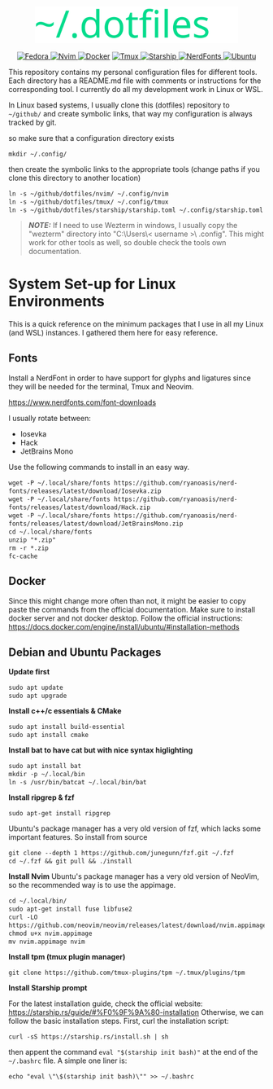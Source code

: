 



<p align="center"><img src="img/dotfiles_logo_green.svg" alt="Sublime's custom image" width=400 /></p>

<div align="center">

  <a href="">![Fedora](https://img.shields.io/badge/Fedora-grey?style=for-the-badge&logo=fedora) </a>
  <a href="">![Nvim](https://img.shields.io/badge/Neovim-%23262926?style=for-the-badge&logo=neovim) </a>
  <a href="">![Docker](https://img.shields.io/badge/Docker-%23dfdfeb?style=for-the-badge&logo=docker)</a>
  <a href="">![Tmux](https://img.shields.io/badge/Tmux-%23485249?style=for-the-badge&logo=tmux) </a>
  <a href="">![Starship](https://img.shields.io/badge/StarShip-%23443647?style=for-the-badge&logo=starship&logoColor=%23c540e3) </a>
  <a href="">![NerdFonts](https://img.shields.io/badge/NerdFonts-%23363232?style=for-the-badge&logo=nerdfont) </a>
  <a href="">![Ubuntu](https://img.shields.io/badge/Ubuntu-%2377216F?style=for-the-badge&logo=ubuntu) </a>
</div>

This repository contains my personal configuration files for different tools. Each directory has a README.md file with comments or instructions for the corresponding tool. I currently do all my development work in Linux or WSL. 

In Linux based systems, I usually clone this (dotfiles) repository to ` ~/github/` and create symbolic links, that way my configuration is always tracked by git.

so make sure that a configuration directory exists
```
mkdir ~/.config/
```
then create the symbolic links to the appropriate tools (change paths if you clone this directory to another location)
```
ln -s ~/github/dotfiles/nvim/ ~/.config/nvim
ln -s ~/github/dotfiles/tmux/ ~/.config/tmux
ln -s ~/github/dotfiles/starship/starship.toml ~/.config/starship.toml
```


> **_NOTE:_**  If I need to use Wezterm in windows, I usually copy the "wezterm" directory into "C:\Users\\< username >\\ .config\". This might work for other tools as well, so double check the tools own documentation. 


# System Set-up for Linux Environments
This is a quick reference on the minimum packages that I use in all my Linux (and WSL) instances. I gathered them here for easy reference.


## Fonts
Install a NerdFont in order to have support for glyphs and ligatures since they will be needed for the terminal, Tmux and Neovim.

https://www.nerdfonts.com/font-downloads

I usually rotate between:
- Iosevka
- Hack
- JetBrains Mono


Use the following commands to install in an easy way. 
```
wget -P ~/.local/share/fonts https://github.com/ryanoasis/nerd-fonts/releases/latest/download/Iosevka.zip
wget -P ~/.local/share/fonts https://github.com/ryanoasis/nerd-fonts/releases/latest/download/Hack.zip
wget -P ~/.local/share/fonts https://github.com/ryanoasis/nerd-fonts/releases/latest/download/JetBrainsMono.zip
cd ~/.local/share/fonts
unzip "*.zip"
rm -r *.zip
fc-cache
```

## Docker
Since this might change more often than not, it might be easier to copy paste the commands from the official documentation. Make sure to install docker server and not docker desktop.
Follow the official instructions: https://docs.docker.com/engine/install/ubuntu/#installation-methods


## Debian and Ubuntu Packages


**Update first**
```
sudo apt update
sudo apt upgrade
```


**Install c++/c essentials & CMake**
```
sudo apt install build-essential
sudo apt install cmake
```


**Install bat to have cat but with nice syntax higlighting**
```
sudo apt install bat
mkdir -p ~/.local/bin
ln -s /usr/bin/batcat ~/.local/bin/bat
```

**Install ripgrep & fzf**
```
sudo apt-get install ripgrep
```

Ubuntu's package manager has a very old version of fzf, which lacks some important features.
So install from source
```
git clone --depth 1 https://github.com/junegunn/fzf.git ~/.fzf
cd ~/.fzf && git pull && ./install
```

**Install Nvim**
Ubuntu's package manager has a very old version of NeoVim, so the recommended way is to use the appimage.

```
cd ~/.local/bin/
sudo apt-get install fuse libfuse2
curl -LO https://github.com/neovim/neovim/releases/latest/download/nvim.appimage
chmod u+x nvim.appimage
mv nvim.appimage nvim
```


**Install tpm (tmux plugin manager)**
```
git clone https://github.com/tmux-plugins/tpm ~/.tmux/plugins/tpm
```

**Install Starship prompt**

For the latest installation guide, check the official website: https://starship.rs/guide/#%F0%9F%9A%80-installation
Otherwise, we can follow the basic installation steps. First, curl the installation script:

```
curl -sS https://starship.rs/install.sh | sh
```

then appent the command  `eval "$(starship init bash)"` at the end of the `~/.bashrc` file. A simple one liner is:

```
echo "eval \"\$(starship init bash)\"" >> ~/.bashrc
```








